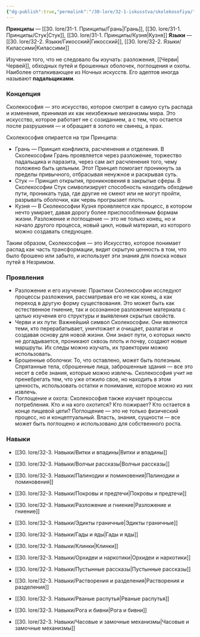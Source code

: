 ```yaml
---
{"dg-publish":true,"permalink":"/30-lore/32-1-iskusstva/skolekosofiya/","tags":["незримое/искусство"]}
---
```


**Принципы** — [[30. lore/31-1. Принципы/Грань\|Грань]], [[30. lore/31-1. Принципы/Стук\|Стук]], [[30. lore/31-1. Принципы/Кузня\|Кузня]]
**Языки** — [[30. lore/32-2. Языки/Гикосский\|Гикосский]], [[30. lore/32-2. Языки/Килассими\|Килассими]]

Изучение того, что не следовало бы изучать: разложения, [[Черви\|Червей]], обходных путей и брошенных оболочек, поглощения и охоты. Наиболее отталкивающее из Ночных искусств. Его адептов иногда называют **падальщиками**.
### Концепция
Сколекософия — это искусство, которое смотрит в самую суть распада и изменения, принимая их как неизбежные механизмы мира. Это искусство, которое работает не с созиданием, а с тем, что остается после разрушения — и обращает в золото не свинец, а прах.

Сколекософия опирается на три Принципа:
- Грань — Принцип конфликта, расчленения и отделения. В Сколекософии Грань проявляется через разложение, торжество падальщика и паразита, через сам акт расчленения того, чему положено быть цельным. Этот Принцип помогает проникнуть за пределы привычного, отбрасывая ненужное и раскрывая суть.
- Стук — Принцип открытия, проникновения в закрытые сферы. В Сколекософии Стук символизирует способность находить обходные пути, проникать туда, где другие не смеют или не могут пройти, разрывать оболочки, как червь прогрызает плоть.
- Кузня — В Сколекософии Кузня проявляется как процесс, в котором нечто умирает, давая дорогу более приспособленным формам жизни. Разложение и поглощение — это не только конец, но и начало другого процесса, новый цикл, новый материал, из которого можно создавать следующее.

Таким образом, Сколекософия — это Искусство, которое понимает распад как часть трансформации, видит скрытую ценность в том, что было брошено или забыто, и использует эти знания для поиска новых путей в Незримом.
### Проявления
- Разложение и его изучение: Практики Сколекософии исследуют процессы разложения, рассматривая его не как конец, а как переход в другую форму существования. Это может быть как естественное гниение, так и осознанное разложение материала с целью изучения его структуры и выявления скрытых свойств.
- Черви и их пути: Важнейший символ Сколекософии. Они являются теми, кто перерабатывает, уничтожает и очищает, разлагая и создавая основу для новой жизни. Они знают пути, о которых никто не догадывается, проникают сквозь плоть и почву, создают новые маршруты. Их следы можно изучать, их траектории можно использовать.
- Брошенные оболочки: То, что оставлено, может быть полезным. Спрятанные тела, сброшенные лица, заброшенные здания — все это несет в себе знания, которые можно извлечь. Сколекософия учит не пренебрегать тем, что уже отжило свое, но находить в этом ценность, использовать остатки и понимание, которое можно из них извлечь.
- Поглощение и охота: Сколекософия также изучает процессы потребления. Кто и на кого охотится? Кто пожирает? Кто остается в конце пищевой цепи? Поглощение — это не только физический процесс, но и концептуальный. Власть, знания, сущности — все может быть поглощено и использовано для собственного роста.
### Навыки
- [[30. lore/32-3. Навыки/Витки и впадины\|Витки и впадины]]
- [[30. lore/32-3. Навыки/Волчьи рассказы\|Волчьи рассказы]]
- [[30. lore/32-3. Навыки/Палинодии и поминовения\|Палинодии и поминовения]]
- [[30. lore/32-3. Навыки/Покровы и предтечи\|Покровы и предтечи]]
- [[30. lore/32-3. Навыки/Разложение и гниение\|Разложение и гниение]]
- [[30. lore/32-3. Навыки/Эдикты граничные\|Эдикты граничные]]

- [[30. lore/32-3. Навыки/Гады и яды\|Гады и яды]]
- [[30. lore/32-3. Навыки/Клинки\|Клинки]]
- [[30. lore/32-3. Навыки/Орхидеи и наркотики\|Орхидеи и наркотики]]
- [[30. lore/32-3. Навыки/Пустынные рассказы\|Пустынные рассказы]]
- [[30. lore/32-3. Навыки/Растворения и разделения\|Растворения и разделения]]
- [[30. lore/32-3. Навыки/Рваные распутья\|Рваные распутья]]
- [[30. lore/32-3. Навыки/Рога и бивни\|Рога и бивни]]
- [[30. lore/32-3. Навыки/Часовые и замочные механизмы\|Часовые и замочные механизмы]]